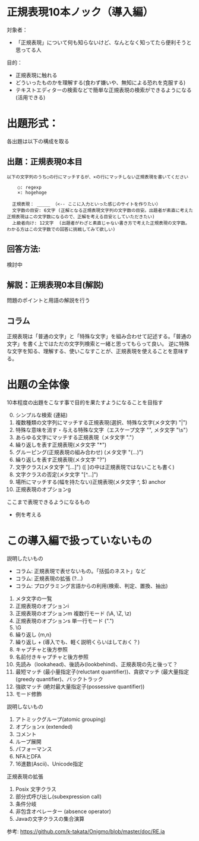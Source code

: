 # 正規表現10本ノック（導入編）

対象者：
  * 「正規表現」について何も知らないけど、なんとなく知ってたら便利そうと思ってる人

目的：
  * 正規表現に触れる
  * どういったものかを理解する(食わず嫌いや、無知による恐れを克服する)
  * テキストエディターの検索などで簡単な正規表現の検索ができるようになる(活用できる)

# 出題形式：

各出題は以下の構成を取る

## 出題：正規表現0本目

```
以下の文字列のうち○の行にマッチするが、×の行にマッチしない正規表現を書いてください

    ○: regexp
    ×: hogehoge

  正規表現： _____ （<-- ここに入力といった感じのサイトを作りたい）
  文字数の目安: 6文字 (正解となる正規表現文字列の文字数の目安。出題者が素直に考えた正規表現はこの文字数になるので、正解を考える目安としていただきたい)
  上級者向け: 12文字  (出題者がわざと素直じゃない書き方で考えた正規表現の文字数。わかる方はこの文字数での回答に挑戦してみて欲しい)
```

## 回答方法:

検討中

## 解説：正規表現0本目(解説)

問題のポイントと用語の解説を行う

<!--
* 「regexp」とは：正規表現は英語で"Regular Expression"と言い、略してregexp, regex, regx, re などと書く時がある
* 「hogehoge」とは：その文字列に特段意味のないことを表す文字列、バリエーションに「fugafuga」「piyopiyo」などがある。([メタ構文変数](https://ja.wikipedia.org/wiki/%E3%83%A1%E3%82%BF%E6%A7%8B%E6%96%87%E5%A4%89%E6%95%B0#:~:text=%E6%97%A5%E6%9C%AC%E3%81%AE%E3%81%BF%E3%81%A7%E4%BD%BF%E7%94%A8%E3%81%95%E3%82%8C,%E3%81%BB%E3%81%92%EF%BC%89%E3%80%8D%E3%81%AA%E3%81%A9%E3%81%8C%E3%81%82%E3%82%8B%E3%80%82))
* 「マッチ」とは正規表現と文字列を照合すること、正規表現により目的の文字列が検索できたら「マッチした」という
-->

## コラム

正規表現は「普通の文字」と「特殊な文字」を組み合わせて記述する。「普通の文字」を書く上ではただの文字列検索と一緒と思ってもらって良い。
逆に特殊な文字を知る、理解する、使いこなすことが、正規表現を使えることを意味する。

# 出題の全体像

10本程度の出題をこなす事で目的を果たすようになることを目指す

0. シンプルな検索 (連結)
1. 複数種類の文字列にマッチする正規表現(選択、特殊な文字(メタ文字) "|")
2. 特殊な意味を消す・与える特殊な文字（エスケープ文字 "\", メタ文字 "\s"）
3. あらゆる文字にマッチする正規表現（メタ文字 "."）
4. 繰り返しを表す正規表現(メタ文字 "*")
5. グルーピング(正規表現の組み合わせ) (メタ文字 "(…)")
6. 繰り返しを表す正規表現(メタ文字 "?")
7. 文字クラス(メタ文字 "[…]") ([ ]の中は正規表現ではないことも書く)
8. 文字クラスの否定(メタ文字 "[^…]")
9. 場所にマッチする(幅を持たない)正規表現(メタ文字 ^, $) anchor
10. 正規表現のオプションg

ここまで表現できるようになるもの

* 例を考える

# この導入編で扱っていないもの

説明したいもの

* コラム: 正規表現で表せないもの。「括弧のネスト」など
* コラム: 正規表現の拡張 (?…)
* コラム: プログラミング言語からの利用(検索、判定、置換、抽出)

1. メタ文字の一覧
1. 正規表現のオプションi
1. 正規表現のオプションm 複数行モード (\A, \Z, \z)
1. 正規表現のオプションs 単一行モード (".")
1. \G
1. 繰り返し {m,n}
1. 繰り返し + (導入でも、軽く説明くらいはしておく？)
1. キャプチャと後方参照
1. 名前付きキャプチャと後方参照
1. 先読み（lookahead)、後読み(lookbehind)、正規表現の先と後って？
1. 最短マッチ (最小量指定子(reluctant quantifier))、貪欲マッチ (最大量指定(greedy quantifier)、バックトラック
1. 強欲マッチ (絶対最大量指定子(possessive quantifier))
1. モード修飾

説明しないもの

1. アトミックグループ(atomic grouping)
1. オプションx (extended)
1. コメント
1. ループ展開
1. パフォーマンス
1. NFAとDFA
1. 16進数(Ascii)、Unicode指定

正規表現の拡張

1. Posix 文字クラス
2. 部分式呼び出し(subexpression call)
3. 条件分岐
4. 非包含オペレーター (absence operator)
5. Javaの文字クラスの集合演算

参考: https://github.com/k-takata/Onigmo/blob/master/doc/RE.ja
